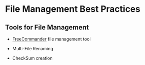 # File Management Best Practices

## Tools for File Management

* [FreeCommander](https://freecommander.com/en/license/) file management tool

+ Multi-File Renaming

+ CheckSum creation

